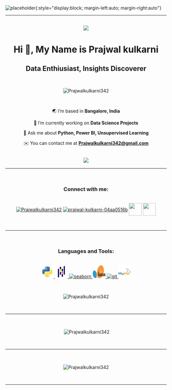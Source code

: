![placeholder](https://github.com/Prajwalkulkarni342/Prajwalkulkarni342/blob/main/coding.gif){:style="display:block; margin-left:auto; margin-right:auto"}
<div align="center">
    





---
</br>

<div align="center">
    <img src="https://github.com/Prajwalkulkarni342/Prajwalkulkarni342/blob/main/coding.gif">
</div>

<h1 align="center">Hi 👋, My Name is Prajwal kulkarni</h1>

<h2 align="center">Data Enthiusiast, Insights Discoverer</h2>

</br>
<p align="center"> <img src="https://komarev.com/ghpvc/?username=Prajwalkulkarni342&label=Profile%20views&color=0e75b6&style=flat" alt="Prajwalkulkarni342" /> </p>

</br>
<p align="center">
🌏 I’m based in <b>Bangalore, India</b>
</p>
<p align="center">
🧠 I’m currently working on <b>Data Science Projects</b>
</p>
<p align="center">
💬 Ask me about <b>Python, Power BI, Unsupervised Learning</b>
</p>
<p align="center">
✉️ You can contact me at <a href="mailto:Prajwalkulkarni342@gmail.com" target = "_blank"><b>Prajwalkulkarni342@gmail.com</b></a>
</p>
</br>

<div align="center">
    <img src="https://github.com/Prajwalkulkarni342/Prajwalkulkarni342/blob/main/skyline.gif">
</div>

---
</br>
<h3 align="center">Connect with me:</h3>

<p align="center">
</br>
<a href="https://www.github.com/Prajwalkulkarni342" target="_blank"><img align='center' src="https://raw.githubusercontent.com/danielcranney/readme-generator/main/public/icons/socials/github.svg" alt ='Prajwalkulkarni342' width="40" height="40" /></a>
<a href="https://linkedin.com/in/prajwal-kulkarni-04aa0516b" target="blank"><img align="center" src="https://raw.githubusercontent.com/danielcranney/readme-generator/main/public/icons/socials/linkedin.svg" alt="prajwal-kulkarni-04aa0516b" height="40" width="40" /></a>
<a href="https://www.hackerrank.com/prajkulkarni45" target="blank"><img align="center" src="https://raw.githubusercontent.com/rahuldkjain/github-profile-readme-generator/master/src/images/icons/Social/hackerrank.svg" alt="" height="40" width="40" /></a>
<a href="https://medium.com/@prajkulkarni45" target="_blank" rel="noreferrer"><img align="center" src="https://raw.githubusercontent.com/danielcranney/readme-generator/main/public/icons/socials/medium.svg" width="40" height="40" /></a>

</p>
</br>

---

</br>
<h3 align="center">Languages and Tools:</h3>
<p align="center">
</br>
<a href="https://www.python.org" target="_blank" rel="noreferrer"> <img src="https://raw.githubusercontent.com/devicons/devicon/master/icons/python/python-original.svg" alt="python" width="40" height="40"/> </a>
<a href="https://pandas.pydata.org/" target="_blank" rel="noreferrer"> <img src="https://raw.githubusercontent.com/devicons/devicon/2ae2a900d2f041da66e950e4d48052658d850630/icons/pandas/pandas-original.svg" alt="pandas" width="40" height="40"/> </a>
<a href="https://seaborn.pydata.org/" target="_blank" rel="noreferrer"> <img src="https://seaborn.pydata.org/_images/logo-mark-lightbg.svg" alt="seaborn" width="40" height="40"/> </a> 
<a href="https://scikit-learn.org/stable/" target="_blank" rel="noreferrer"> <img src="https://raw.githubusercontent.com/scikit-learn/scikit-learn/main/doc/logos/scikit-learn-logo-without-subtitle.svg" alt="scikit learn" width="40" height="40"/> </a>
<a href="https://git-scm.com/" target="_blank" rel="noreferrer"> <img src="https://www.vectorlogo.zone/logos/git-scm/git-scm-icon.svg" alt="git" width="40" height="40"/> </a>
<a href="https://www.mysql.com/" target="_blank" rel="noreferrer"> <img src="https://raw.githubusercontent.com/devicons/devicon/master/icons/mysql/mysql-original-wordmark.svg" alt="mysql" width="40" height="40"/> </a>
</p>
</br>

<p align="center"><img align="center" src="https://github-readme-stats.vercel.app/api/top-langs?username=Prajwalkulkarni342&show_icons=true&locale=en&layout=compact" alt="Prajwalkulkarni342" /></p>
</br>

---

</br>
<p align="center">&nbsp;<img align="center" src="https://github-readme-stats.vercel.app/api?username=Prajwalkulkarni342&show_icons=true&locale=en" alt="Prajwalkulkarni342" /></p>
</br>

---

</br>
<p align="center"><img align="center" src="https://github-readme-streak-stats.herokuapp.com/?user=Prajwalkulkarni342&" alt="Prajwalkulkarni342" /></p>
</br>

---
